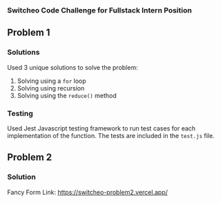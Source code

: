 ### Switcheo Code Challenge for Fullstack Intern Position

## Problem 1
### Solutions

Used 3 unique solutions to solve the problem:

1. Solving using a `for` loop
2. Solving using recursion
3. Solving using the `reduce()` method

### Testing

Used Jest Javascript testing framework to run test cases for each implementation of the function. The tests are included in the `test.js` file.

## Problem 2
### Solution
Fancy Form Link: https://switcheo-problem2.vercel.app/
